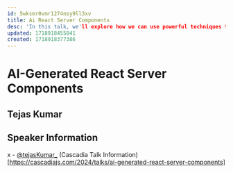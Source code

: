 ```yaml
---
id: 5wksmr0vmr1274nsy9ll3xv
title: Ai React Server Components
desc: 'In this talk, we'll explore how we can use powerful techniques to generate React Server Components and then use them on the client to relay rich information to our users, providing the best possible user experience.'
updated: 1718918455841
created: 1718918377386
---
```

# AI-Generated React Server Components
## Tejas Kumar

## Speaker Information
x - [@tejasKumar_](https://twitter.com/tejasKumar_)
(Cascadia Talk Information)[https://cascadiajs.com/2024/talks/ai-generated-react-server-components]